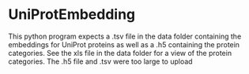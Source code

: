 # UniProtEmbedding
 This python program expects a .tsv file in the data folder containing the embeddings for UniProt proteins as well as a .h5 containing the protein categories.  See the xls file in the data folder for a view of the protein categories.  The .h5 file and .tsv were too large to upload
